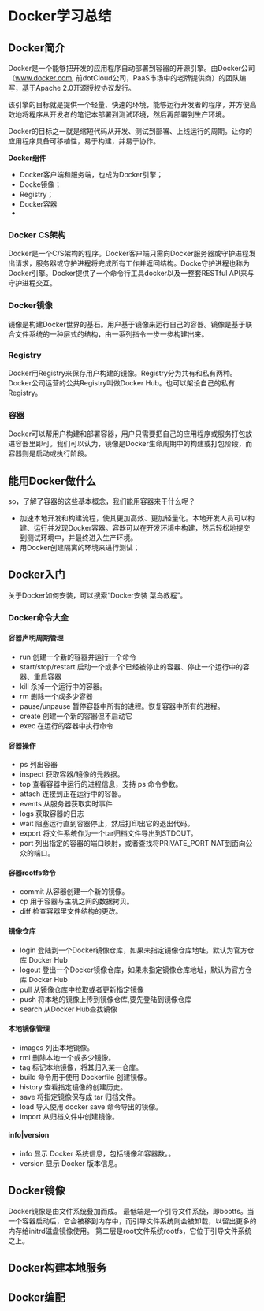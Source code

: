 # Docker学习总结

## Docker简介
Docker是一个能够把开发的应用程序自动部署到容器的开源引擎。由Docker公司（www.docker.com, 前dotCloud公司，PaaS市场中的老牌提供商）的团队编写，基于Apache  2.0开源授权协议发行。

该引擎的目标就是提供一个轻量、快速的环境，能够运行开发者的程序，并方便高效地将程序从开发者的笔记本部署到测试环境，然后再部署到生产环境。

Docker的目标之一就是缩短代码从开发、测试到部署、上线运行的周期。让你的应用程序具备可移植性，易于构建，并易于协作。

**Docker组件**
- Docker客户端和服务端，也成为Docker引擎；
- Docke镜像；
- Registry；
- Docker容器
- 
### Docker CS架构
Docker是一个C/S架构的程序。Docker客户端只需向Docker服务器或守护进程发出请求，服务器或守护进程将完成所有工作并返回结构。Docke守护进程也称为Docker引擎。Docker提供了一个命令行工具docker以及一整套RESTful API来与守护进程交互。

### Docker镜像
镜像是构建Docker世界的基石。用户基于镜像来运行自己的容器。镜像是基于联合文件系统的一种层式的结构，由一系列指令一步一步构建出来。

### Registry
Docker用Registry来保存用户构建的镜像。Registry分为共有和私有两种。Docker公司运营的公共Registry叫做Docker Hub。也可以架设自己的私有Registry。

### 容器
Docker可以帮用户构建和部署容器，用户只需要把自己的应用程序或服务打包放进容器里即可。我们可以认为，镜像是Docker生命周期中的构建或打包阶段，而容器则是启动或执行阶段。


## 能用Docker做什么
so，了解了容器的这些基本概念，我们能用容器来干什么呢？
- 加速本地开发和构建流程，使其更加高效、更加轻量化。本地开发人员可以构建、运行并发现Docker容器。容器可以在开发环境中构建，然后轻松地提交到测试环境中，并最终进入生产环境。
- 用Docker创建隔离的环境来进行测试；

## Docker入门
关于Docker如何安装，可以搜索“Docker安装 菜鸟教程”。

### Docker命令大全
#### 容器声明周期管理
- run 创建一个新的容器并运行一个命令
- start/stop/restart 启动一个或多个已经被停止的容器、停止一个运行中的容器、重启容器
- kill 杀掉一个运行中的容器。
- rm 删除一个或多少容器
- pause/unpause 暂停容器中所有的进程。恢复容器中所有的进程。
- create 创建一个新的容器但不启动它
- exec 在运行的容器中执行命令
#### 容器操作
- ps 列出容器
- inspect 获取容器/镜像的元数据。
- top 查看容器中运行的进程信息，支持 ps 命令参数。
- attach 连接到正在运行中的容器。
- events 从服务器获取实时事件
- logs 获取容器的日志
- wait 阻塞运行直到容器停止，然后打印出它的退出代码。
- export 将文件系统作为一个tar归档文件导出到STDOUT。
- port 列出指定的容器的端口映射，或者查找将PRIVATE_PORT NAT到面向公众的端口。

#### 容器rootfs命令
- commit 从容器创建一个新的镜像。
- cp 用于容器与主机之间的数据拷贝。
- diff 检查容器里文件结构的更改。
#### 镜像仓库
- login 登陆到一个Docker镜像仓库，如果未指定镜像仓库地址，默认为官方仓库 Docker Hub
- logout 登出一个Docker镜像仓库，如果未指定镜像仓库地址，默认为官方仓库 Docker Hub
- pull 从镜像仓库中拉取或者更新指定镜像
- push 将本地的镜像上传到镜像仓库,要先登陆到镜像仓库
- search 从Docker Hub查找镜像
#### 本地镜像管理
- images 列出本地镜像。
- rmi 删除本地一个或多少镜像。
- tag 标记本地镜像，将其归入某一仓库。
- build 命令用于使用 Dockerfile 创建镜像。
- history 查看指定镜像的创建历史。
- save 将指定镜像保存成 tar 归档文件。
- load 导入使用 docker save 命令导出的镜像。
- import 从归档文件中创建镜像。
#### info|version
- info 显示 Docker 系统信息，包括镜像和容器数。。
- version 显示 Docker 版本信息。

## Docker镜像
Docker镜像是由文件系统叠加而成。
最低端是一个引导文件系统，即bootfs。当一个容器启动后，它会被移到内存中，而引导文件系统则会被卸载，以留出更多的内存给initrd磁盘镜像使用。
第二层是root文件系统rootfs，它位于引导文件系统之上。

## Docker构建本地服务
## Docker编配

